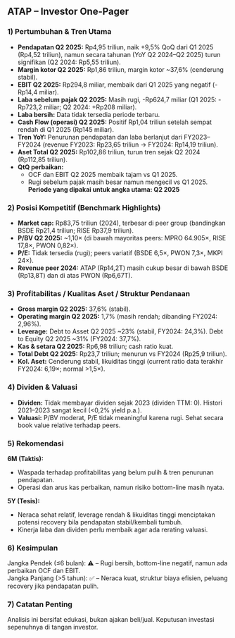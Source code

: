 ## ATAP – Investor One-Pager

### 1) Pertumbuhan & Tren Utama
- **Pendapatan Q2 2025:** Rp4,95 triliun, naik +9,5% QoQ dari Q1 2025 (Rp4,52 triliun), namun secara tahunan (YoY Q2 2024–Q2 2025) turun signifikan (Q2 2024: Rp5,55 triliun).
- **Margin kotor Q2 2025:** Rp1,86 triliun, margin kotor ~37,6% (cenderung stabil).
- **EBIT Q2 2025:** Rp294,8 miliar, membaik dari Q1 2025 yang negatif (-Rp14,4 miliar).
- **Laba sebelum pajak Q2 2025:** Masih rugi, -Rp624,7 miliar (Q1 2025: -Rp723,2 miliar; Q2 2024: +Rp208 miliar).
- **Laba bersih:** Data tidak tersedia periode terbaru.
- **Cash Flow (operasi) Q2 2025:** Positif Rp1,04 triliun setelah sempat rendah di Q1 2025 (Rp145 miliar).
- **Tren YoY:** Penurunan pendapatan dan laba berlanjut dari FY2023–FY2024 (revenue FY2023: Rp23,65 triliun → FY2024: Rp14,19 triliun).
- **Aset Total Q2 2025:** Rp102,86 triliun, turun tren sejak Q2 2024 (Rp112,85 triliun).
- **QtQ perbaikan:**
  - OCF dan EBIT Q2 2025 membaik tajam vs Q1 2025.
  - Rugi sebelum pajak masih besar namun mengecil vs Q1 2025.
**Periode yang dipakai untuk angka utama: Q2 2025**

### 2) Posisi Kompetitif (Benchmark Highlights)
- **Market cap:** Rp83,75 triliun (2024), terbesar di peer group (bandingkan BSDE Rp21,4 triliun; RISE Rp37,9 triliun).
- **P/BV Q2 2025:** ~1,10× (di bawah mayoritas peers: MPRO 64.905×, RISE 17,8×, PWON 0,82×).
- **P/E:** Tidak tersedia (rugi); peers variatif (BSDE 6,5×, PWON 7,3×, MKPI 24×).
- **Revenue peer 2024:** ATAP (Rp14,2T) masih cukup besar di bawah BSDE (Rp13,8T) dan di atas PWON (Rp6,67T).

### 3) Profitabilitas / Kualitas Aset / Struktur Pendanaan
- **Gross margin Q2 2025:** 37,6% (stabil).
- **Operating margin Q2 2025:** 1,7% (masih rendah; dibanding FY2024: 2,96%).
- **Leverage:** Debt to Asset Q2 2025 ~23% (stabil, FY2024: 24,3%). Debt to Equity Q2 2025 ~31% (FY2024: 37,7%).
- **Kas & setara Q2 2025:** Rp6,98 triliun; cash ratio kuat.
- **Total Debt Q2 2025:** Rp23,7 triliun; menurun vs FY2024 (Rp25,9 triliun).
- **Kol. Aset:** Cenderung stabil, likuiditas tinggi (current ratio data terakhir FY2024: 6,19×; normal >1,5×).

### 4) Dividen & Valuasi
- **Dividen:** Tidak membayar dividen sejak 2023 (dividen TTM: 0). Histori 2021–2023 sangat kecil (<0,2% yield p.a.).
- **Valuasi:** P/BV moderat, P/E tidak meaningful karena rugi. Sehat secara book value relative terhadap peers.

### 5) Rekomendasi
**6M (Taktis):**  
- Waspada terhadap profitabilitas yang belum pulih & tren penurunan pendapatan.
- Operasi dan arus kas perbaikan, namun risiko bottom-line masih nyata.

**5Y (Tesis):**  
- Neraca sehat relatif, leverage rendah & likuiditas tinggi menciptakan potensi recovery bila pendapatan stabil/kembali tumbuh.
- Kinerja laba dan dividen perlu membaik agar ada rerating valuasi.

### 6) Kesimpulan
Jangka Pendek (≤6 bulan): ⚠️ – Rugi bersih, bottom-line negatif, namun ada perbaikan OCF dan EBIT.  
Jangka Panjang (>5 tahun): ✅ – Neraca kuat, struktur biaya efisien, peluang recovery jika pendapatan pulih.

### 7) Catatan Penting
Analisis ini bersifat edukasi, bukan ajakan beli/jual. Keputusan investasi sepenuhnya di tangan investor.